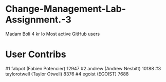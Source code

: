 # Change-Management-Lab-Assignment.-3
Madam Boli 4 kr lo
Most active GitHub users
#	User	Contribs
#1	fabpot (Fabien Potencier)	12947
#2	andrew (Andrew Nesbitt)	10188
#3	taylorotwell (Taylor Otwell)	8376
#4	egoist (EGOIST)	7688
